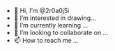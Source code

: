 - 👋 Hi, I’m @2r0a0j5i
- 👀 I’m interested in drawing...
- 🌱 I’m currently learning ...
- 💞️ I’m looking to collaborate on ...
- 📫 How to reach me ...

<!---
2r0a0j5i/2r0a0j5i is a ✨ special ✨ repository because its `README.md` (this file) appears on your GitHub profile.
You can click the Preview link to take a look at your changes.
--->
